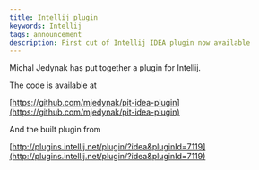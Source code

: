 ```yaml
---
title: Intellij plugin 
keywords: Intellij
tags: announcement
description: First cut of Intellij IDEA plugin now available
---
```


Michal Jedynak has put together a plugin for Intellij.
<!-- more --> 

The code is available at

[https://github.com/mjedynak/pit-idea-plugin](https://github.com/mjedynak/pit-idea-plugin)

And the built plugin from

[http://plugins.intellij.net/plugin/?idea&pluginId=7119](http://plugins.intellij.net/plugin/?idea&pluginId=7119) 



 
